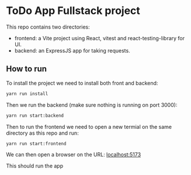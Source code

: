 # ToDo App Fullstack project

This repo contains two directories:

- frontend: a Vite project using React, vitest and react-testing-library for UI.
- backend: an ExpressJS app for taking requests.

## How to run

To install the project we need to install both front and backend:

```bash
yarn run install
```

Then we run the backend (make sure nothing is running on port 3000):

```bash
yarn run start:backend
```

Then to run the frontend we need to open a new termial on the same directory as this repo and run:

```bash
yarn run start:frontend
```

We can then open a browser on the URL:
[localhost:5173](http://localhost:5173)

This should run the app

